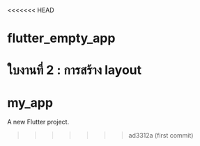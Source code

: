 <<<<<<< HEAD
# flutter_empty_app
ใบงานที่ 2 : การสร้าง layout
=======
# my_app

A new Flutter project.
>>>>>>> ad3312a (first commit)
